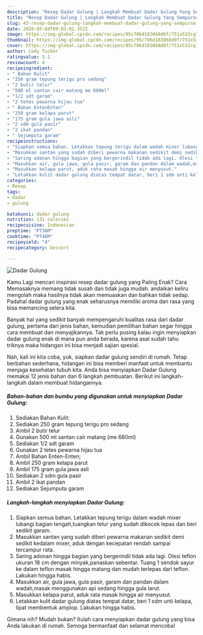 ```yaml
---
description: "Resep Dadar Gulung | Langkah Membuat Dadar Gulung Yang Sempurna"
title: "Resep Dadar Gulung | Langkah Membuat Dadar Gulung Yang Sempurna"
slug: 43-resep-dadar-gulung-langkah-membuat-dadar-gulung-yang-sempurna
date: 2020-05-04T09:03:01.352Z
image: https://img-global.cpcdn.com/recipes/95c706d183068d0f/751x532cq70/dadar-gulung-foto-resep-utama.jpg
thumbnail: https://img-global.cpcdn.com/recipes/95c706d183068d0f/751x532cq70/dadar-gulung-foto-resep-utama.jpg
cover: https://img-global.cpcdn.com/recipes/95c706d183068d0f/751x532cq70/dadar-gulung-foto-resep-utama.jpg
author: Cody Tucker
ratingvalue: 3.1
reviewcount: 4
recipeingredient:
- " Bahan Kulit"
- "250 gram tepung terigu pro sedang"
- "2 butir telur"
- "500 ml santan cair matang me 680ml"
- "1/2 sdt garam"
- "2 tetes pewarna hijau tua"
- " Bahan EntenEnten"
- "250 gram kelapa parut"
- "175 gram gula jawa asli"
- "2 sdm gula pasir"
- "2 ikat pandan"
- " Sejumputa garam"
recipeinstructions:
- "Siapkan semua bahan. Letakkan tepung terigu dalam wadah mixer lubangi bagian tengah,tuangkan telur yang sudah dikocok lepas dan beri sedikit garam."
- "Masukkan santan yang sudah diberi pewarna makanan sedikit demi sedikit kedalam mixer, aduk dengan kecepatan rendah sampai tercampur rata."
- "Saring adonan hingga bagian yang bergerindil tidak ada lagi. Olesi teflon ukuran 18 cm dengan minyak,panaskan sebentar. Tuang 1 sendok sayur ke dalam teflon masak hingga matang dan mudah terlepas dari teflon. Lakukan hingga habis."
- "Masukkan air, gula jawa, gula pasir, garam dan pandan dalam wadah,masak menggunakan api sedang hingga gula larut."
- "Masukkan kelapa parut, aduk rata masak hingga air menyusut."
- "Letakkan kulit dadar gulung diatas tempat datar, beri 1 sdm unti kelapa, lipat membentuk amplop. Lakukan hingga habis."
categories:
- Resep
tags:
- dadar
- gulung

katakunci: dadar gulung 
nutrition: 131 calories
recipecuisine: Indonesian
preptime: "PT36M"
cooktime: "PT46M"
recipeyield: "4"
recipecategory: Dessert

---
```



![Dadar Gulung](https://img-global.cpcdn.com/recipes/95c706d183068d0f/751x532cq70/dadar-gulung-foto-resep-utama.jpg)

Kamu Lagi mencari inspirasi resep dadar gulung yang Paling Enak? Cara Memasaknya memang tidak susah dan tidak juga mudah. andaikan keliru mengolah maka hasilnya tidak akan memuaskan dan bahkan tidak sedap. Padahal dadar gulung yang enak seharusnya memiliki aroma dan rasa yang bisa memancing selera kita.



Banyak hal yang sedikit banyak mempengaruhi kualitas rasa dari dadar gulung, pertama dari jenis bahan, kemudian pemilihan bahan segar hingga cara membuat dan menyajikannya. Tak perlu pusing kalau ingin menyiapkan dadar gulung enak di mana pun anda berada, karena asal sudah tahu triknya maka hidangan ini bisa menjadi sajian spesial.


Nah, kali ini kita coba, yuk, siapkan dadar gulung sendiri di rumah. Tetap berbahan sederhana, hidangan ini bisa memberi manfaat untuk membantu menjaga kesehatan tubuh kita. Anda bisa menyiapkan Dadar Gulung memakai 12 jenis bahan dan 6 langkah pembuatan. Berikut ini langkah-langkah dalam membuat hidangannya.

<!--inarticleads1-->

##### Bahan-bahan dan bumbu yang digunakan untuk menyiapkan Dadar Gulung:

1. Sediakan  Bahan Kulit:
1. Sediakan 250 gram tepung terigu pro sedang
1. Ambil 2 butir telur
1. Gunakan 500 ml santan cair matang (me 680ml)
1. Sediakan 1/2 sdt garam
1. Gunakan 2 tetes pewarna hijau tua
1. Ambil  Bahan Enten-Enten;
1. Ambil 250 gram kelapa parut
1. Ambil 175 gram gula jawa asli
1. Sediakan 2 sdm gula pasir
1. Ambil 2 ikat pandan
1. Sediakan  Sejumputa garam




<!--inarticleads2-->

##### Langkah-langkah menyiapkan Dadar Gulung:

1. Siapkan semua bahan. Letakkan tepung terigu dalam wadah mixer lubangi bagian tengah,tuangkan telur yang sudah dikocok lepas dan beri sedikit garam.
1. Masukkan santan yang sudah diberi pewarna makanan sedikit demi sedikit kedalam mixer, aduk dengan kecepatan rendah sampai tercampur rata.
1. Saring adonan hingga bagian yang bergerindil tidak ada lagi. Olesi teflon ukuran 18 cm dengan minyak,panaskan sebentar. Tuang 1 sendok sayur ke dalam teflon masak hingga matang dan mudah terlepas dari teflon. Lakukan hingga habis.
1. Masukkan air, gula jawa, gula pasir, garam dan pandan dalam wadah,masak menggunakan api sedang hingga gula larut.
1. Masukkan kelapa parut, aduk rata masak hingga air menyusut.
1. Letakkan kulit dadar gulung diatas tempat datar, beri 1 sdm unti kelapa, lipat membentuk amplop. Lakukan hingga habis.




Gimana nih? Mudah bukan? Itulah cara menyiapkan dadar gulung yang bisa Anda lakukan di rumah. Semoga bermanfaat dan selamat mencoba!
